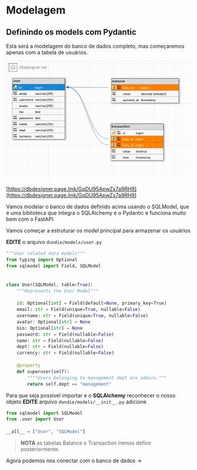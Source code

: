 # Modelagem

## Definindo os models com Pydantic

Esta será a modelagem do banco de dados completo, mas começaremos apenas com a tabela de usuários.

![database](images/database.png)

[https://dbdesigner.page.link/GqDU95ApwZs7a9RH9](https://dbdesigner.page.link/GqDU95ApwZs7a9RH9)

Vamos modelar o banco de dados definido acima usando o SQLModel, que é
uma biblioteca que integra o SQLAlchemy e o Pydantic e funciona muito bem
com o FastAPI.

Vamos começar a estruturar os model principal para armazenar os usuários

**EDITE** o arquivo `dundie/models/user.py`


```python
"""User related data models"""
from typing import Optional
from sqlmodel import Field, SQLModel


class User(SQLModel, table=True):
    """Represents the User Model"""

    id: Optional[int] = Field(default=None, primary_key=True)
    email: str = Field(unique=True, nullable=False)
    username: str = Field(unique=True, nullable=False)
    avatar: Optional[str] = None
    bio: Optional[str] = None
    password: str = Field(nullable=False)
    name: str = Field(nullable=False)
    dept: str = Field(nullable=False)
    currency: str = Field(nullable=False)

    @property
    def superuser(self):
        """"Users belonging to management dept are admins."""
        return self.dept == "management"
```

Para que seja possivel importar e o **SQLAlchemy** reconhecer o nosso objeto **EDITE** arquivo `dundie/models/__init__.py` adicione

```python
from sqlmodel import SQLModel
from .user import User

__all__ = ["User", "SQLModel"]
```

> **NOTA** as tabelas Balance e Transaction iremos definir posteriormente.

Agora podemos nos conectar com o banco de dados ->
